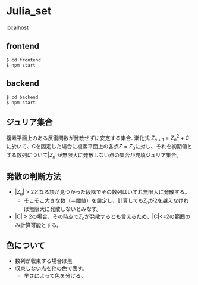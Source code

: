 # Julia_set

[localhost](http://localhost:8080/julia)

## frontend

```
$ cd frontend
$ npm start
```

## backend

```
$ cd backend
$ npm start
```

## ジュリア集合

複素平面上のある反復関数が発散せずに安定する集合.
漸化式 $`Z_{n+1} = Z_n^2 + C`$ に於いて、Cを固定した場合に複素平面上の各点$`Z = Z_0`$に対し、それを初期値とする数列について|$`Z_n`$|が無限大に発散しない点の集合が充填ジュリア集合。

## 発散の判断方法

- |$`Z_n`$| > 2となる項が見つかった段階でその数列はいずれ無限大に発散する。
  - そこそこ大きな数（＝閾値）を設定し、計算しても$`Z_n`$が2を越えなければ無限大に発散しないとみなす。
- |C| > 2の場合、その時点で$`Z_n`$が発散するとも言えるため、|C|<=2の範囲のみ計算可能とする。

## 色について

- 数列が収束する場合は黒
- 収束しない点を他の色で表す。
  - 早さによって色を分ける。
